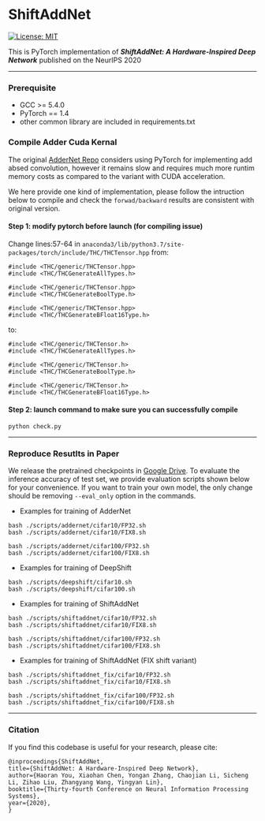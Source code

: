 # ShiftAddNet

[![License: MIT](https://img.shields.io/badge/License-MIT-success.svg)](https://opensource.org/licenses/MIT)

This is PyTorch implementation of ***ShiftAddNet: A Hardware-Inspired Deep Network*** published on the NeurIPS 2020


---

### Prerequisite

* GCC >= 5.4.0
* PyTorch == 1.4
* other common library are included in requirements.txt


### Compile Adder Cuda Kernal

The original [AdderNet Repo](https://github.com/huawei-noah/AdderNet) considers using PyTorch for implementing add absed convolution, however it remains slow and requires much more runtim memory costs as compared to the variant with CUDA acceleration.

We here provide one kind of implementation, please follow the intruction below to compile and check the `forwad/backward` results are consistent with original version.

#### Step 1: modify pytorch before launch (for compiling issue)

Change lines:57-64 in `anaconda3/lib/python3.7/site-packages/torch/include/THC/THCTensor.hpp`
from:
````
#include <THC/generic/THCTensor.hpp>
#include <THC/THCGenerateAllTypes.h>

#include <THC/generic/THCTensor.hpp>
#include <THC/THCGenerateBoolType.h>

#include <THC/generic/THCTensor.hpp>
#include <THC/THCGenerateBFloat16Type.h>
````
to:
````
#include <THC/generic/THCTensor.h>
#include <THC/THCGenerateAllTypes.h>

#include <THC/generic/THCTensor.h>
#include <THC/THCGenerateBoolType.h>

#include <THC/generic/THCTensor.h>
#include <THC/THCGenerateBFloat16Type.h>
````

#### Step 2: launch command to make sure you can successfully compile


````
python check.py
````

---

### Reproduce Resutlts in Paper

We release the pretrained checkpoints in [Google Drive](https://drive.google.com/drive/folders/1nON7w5-y40PPGT1NCh_n_h3RLFwP8DO6?usp=sharing). To evaluate the inference accuracy of test set, we provide evaluation scripts shown below for your convenience. If you want to train your own model, the only change should be removing `--eval_only` option in the commands.

* Examples for training of AdderNet

````
bash ./scripts/addernet/cifar10/FP32.sh
bash ./scripts/addernet/cifar10/FIX8.sh

bash ./scripts/addernet/cifar100/FP32.sh
bash ./scripts/addernet/cifar100/FIX8.sh
````

* Examples for training of DeepShift

````
bash ./scripts/deepshift/cifar10.sh
bash ./scripts/deepshift/cifar100.sh
````

* Examples for training of ShiftAddNet

````
bash ./scripts/shiftaddnet/cifar10/FP32.sh
bash ./scripts/shiftaddnet/cifar10/FIX8.sh

bash ./scripts/shiftaddnet/cifar100/FP32.sh
bash ./scripts/shiftaddnet/cifar100/FIX8.sh
````

* Examples for training of ShiftAddNet (FIX shift variant)

````
bash ./scripts/shiftaddnet_fix/cifar10/FP32.sh
bash ./scripts/shiftaddnet_fix/cifar10/FIX8.sh

bash ./scripts/shiftaddnet_fix/cifar100/FP32.sh
bash ./scripts/shiftaddnet_fix/cifar100/FIX8.sh
````

---

### Citation

If you find this codebase is useful for your research, please cite:

````
@inproceedings{ShiftAddNet,
title={ShiftAddNet: A Hardware-Inspired Deep Network},
author={Haoran You, Xiaohan Chen, Yongan Zhang, Chaojian Li, Sicheng Li, Zihao Liu, Zhangyang Wang, Yingyan Lin},
booktitle={Thirty-fourth Conference on Neural Information Processing Systems},
year={2020},
}
````